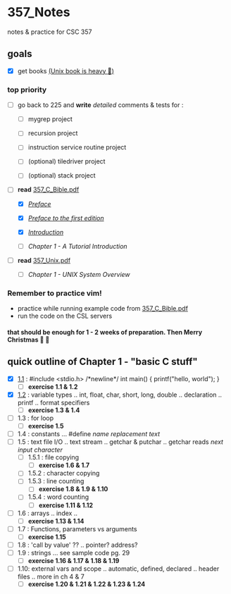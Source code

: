 # 357_Notes
notes &amp; practice for CSC 357

## goals
- [x] get books [\(Unix book is heavy :muscle:\)](https://github.com/mfekadu/357_Notes/blob/master/textbooks)

### top priority
- [ ] go back to 225 and **write** _detailed_ comments & tests for : 

  - [ ] mygrep project

  - [ ] recursion project

  - [ ] instruction service routine project  

  - [ ] \(optional) tiledriver project

  - [ ] \(optional) stack project
  
- [ ] **read** [357_C_Bible.pdf](https://github.com/mfekadu/357_Notes/blob/master/textbooks/357_C_Bible.pdf)

  - [x] [_Preface_](https://github.com/mfekadu/357_Notes/blob/master/paper_notes/C_notes_0_preface.png)

  - [x] [_Preface to the first edition_](https://github.com/mfekadu/357_Notes/blob/master/paper_notes/C_notes_0_preface.png)
  
  - [x] [_Introduction_](https://github.com/mfekadu/357_Notes/blob/master/paper_notes/C_notes_1_intro.png)

  - [ ] _Chapter 1 - A Tutorial Introduction_
  
- [ ] **read** [357_Unix.pdf](https://github.com/mfekadu/357_Notes/blob/master/textbooks/357_Unix.pdf)

  - [ ] _Chapter 1 - UNIX System Overview_

### Remember to practice vim!
* practice while running example code from [357_C_Bible.pdf](https://github.com/mfekadu/357_Notes/blob/master/textbooks/357_C_Bible.pdf)
* run the code on the CSL servers

#### that should be enough for 1 - 2 weeks of preparation. Then Merry Christmas :santa: :christmas_tree:


## quick outline of Chapter 1 - "basic C stuff"
- [x] [1.1](https://github.com/mfekadu/357_Notes/blob/master/paper_notes/C_notes_2_1.1.png) : #include <stdio.h> \/\*newline\*\/ int main() { printf("hello, world"); }
  - [ ] **exercise 1.1 & 1.2**
- [x] [1.2](https://github.com/mfekadu/357_Notes/blob/master/paper_notes/C_notes_3_1.2.png) : variable types .. int, float, char, short, long, double .. declaration .. printf .. format specifiers
  - [ ] **exercise 1.3 & 1.4**
- [ ] 1.3 : for loop
  - [ ] **exercise 1.5**
- [ ] 1.4 : constants ... #define _name_ _replacement text_
- [ ] 1.5 : text file I/O  .. text stream .. getchar & putchar .. getchar reads _next input character_
  - [ ] 1.5.1 : file copying
    - [ ] **exercise 1.6 & 1.7**
  - [ ] 1.5.2 : character copying
  - [ ] 1.5.3 : line counting
    - [ ] **exercise 1.8 & 1.9 & 1.10**
  - [ ] 1.5.4 : word counting
    - [ ] **exercise 1.11 & 1.12**
- [ ] 1.6 : arrays .. index .. 
  - [ ] **exercise 1.13 & 1.14**
- [ ] 1.7 : Functions, parameters vs arguments
  - [ ] **exercise 1.15**
- [ ] 1.8 : 'call by value' ?? .. pointer? address?
- [ ] 1.9 : strings ...  see sample code pg. 29
  - [ ] **exercise 1.16 & 1.17 & 1.18 & 1.19**
- [ ] 1.10: external vars and scope .. automatic, defined, declared .. header files ..  more in ch 4 & 7
  - [ ] **exercise 1.20 & 1.21 & 1.22 & 1.23 & 1.24**
